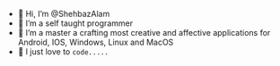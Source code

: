 - 👋 Hi, I’m @ShehbazAlam
- 👀 I’m a self taught programmer 
- 🌱 I’m a master a crafting most creative and affective applications for Android, IOS, Windows, Linux and MacOS
- 💞️ I just love to ``code.....``


<!---
ShehbazAlam/ShehbazAlam is a ✨ special ✨ repository because its `README.md` (this file) appears on your GitHub profile.
You can click the Preview link to take a look at your changes.
--->
